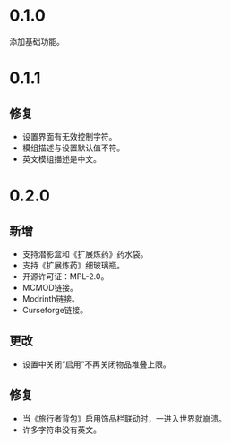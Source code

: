 # 0.1.0
添加基础功能。
# 0.1.1
## 修复
- 设置界面有无效控制字符。
- 模组描述与设置默认值不符。
- 英文模组描述是中文。
# 0.2.0
## 新增
- 支持潜影盒和《扩展炼药》药水袋。
- 支持《扩展炼药》细玻璃瓶。
- 开源许可证：MPL-2.0。
- MCMOD链接。
- Modrinth链接。
- Curseforge链接。
## 更改
- 设置中关闭“启用”不再关闭物品堆叠上限。
## 修复
- 当《旅行者背包》启用饰品栏联动时，一进入世界就崩溃。
- 许多字符串没有英文。